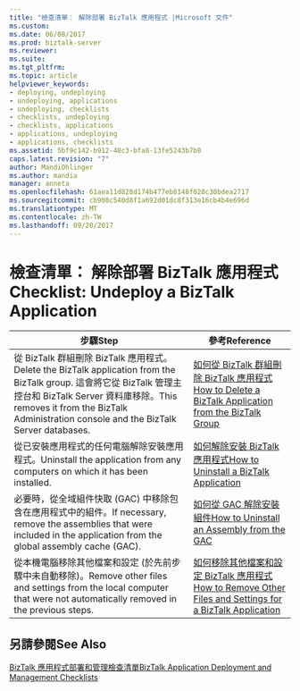 ```yaml
---
title: "檢查清單： 解除部署 BizTalk 應用程式 |Microsoft 文件"
ms.custom: 
ms.date: 06/08/2017
ms.prod: biztalk-server
ms.reviewer: 
ms.suite: 
ms.tgt_pltfrm: 
ms.topic: article
helpviewer_keywords:
- deploying, undeploying
- undeploying, applications
- undeploying, checklists
- checklists, undeploying
- checklists, applications
- applications, undeploying
- applications, checklists
ms.assetid: 5bf9c142-b912-48c3-bfa8-13fe5243b7b8
caps.latest.revision: "7"
author: MandiOhlinger
ms.author: mandia
manager: anneta
ms.openlocfilehash: 61aea11d828d174b477eb8148f028c30bdea2717
ms.sourcegitcommit: cb908c540d8f1a692d01dc8f313e16cb4b4e696d
ms.translationtype: MT
ms.contentlocale: zh-TW
ms.lasthandoff: 09/20/2017
---
```

# <a name="checklist-undeploy-a-biztalk-application"></a><span data-ttu-id="4294b-102">檢查清單： 解除部署 BizTalk 應用程式</span><span class="sxs-lookup"><span data-stu-id="4294b-102">Checklist: Undeploy a BizTalk Application</span></span>
|<span data-ttu-id="4294b-103">步驟</span><span class="sxs-lookup"><span data-stu-id="4294b-103">Step</span></span>|<span data-ttu-id="4294b-104">參考</span><span class="sxs-lookup"><span data-stu-id="4294b-104">Reference</span></span>|  
|----------|---------------|  
|<span data-ttu-id="4294b-105">從 BizTalk 群組刪除 BizTalk 應用程式。</span><span class="sxs-lookup"><span data-stu-id="4294b-105">Delete the BizTalk application from the BizTalk group.</span></span> <span data-ttu-id="4294b-106">這會將它從 BizTalk 管理主控台和 BizTalk Server 資料庫移除。</span><span class="sxs-lookup"><span data-stu-id="4294b-106">This removes it from the BizTalk Administration console and the BizTalk Server databases.</span></span>|[<span data-ttu-id="4294b-107">如何從 BizTalk 群組刪除 BizTalk 應用程式</span><span class="sxs-lookup"><span data-stu-id="4294b-107">How to Delete a BizTalk Application from the BizTalk Group</span></span>](../core/how-to-delete-a-biztalk-application-from-the-biztalk-group.md)|  
|<span data-ttu-id="4294b-108">從已安裝應用程式的任何電腦解除安裝應用程式。</span><span class="sxs-lookup"><span data-stu-id="4294b-108">Uninstall the application from any computers on which it has been installed.</span></span>|[<span data-ttu-id="4294b-109">如何解除安裝 BizTalk 應用程式</span><span class="sxs-lookup"><span data-stu-id="4294b-109">How to Uninstall a BizTalk Application</span></span>](../core/how-to-uninstall-a-biztalk-application.md)|  
|<span data-ttu-id="4294b-110">必要時，從全域組件快取 (GAC) 中移除包含在應用程式中的組件。</span><span class="sxs-lookup"><span data-stu-id="4294b-110">If necessary, remove the assemblies that were included in the application from the global assembly cache (GAC).</span></span>|[<span data-ttu-id="4294b-111">如何從 GAC 解除安裝組件</span><span class="sxs-lookup"><span data-stu-id="4294b-111">How to Uninstall an Assembly from the GAC</span></span>](http://msdn.microsoft.com/library/464706a8-f902-4d05-a724-19169facd2b4)|  
|<span data-ttu-id="4294b-112">從本機電腦移除其他檔案和設定 (於先前步驟中未自動移除)。</span><span class="sxs-lookup"><span data-stu-id="4294b-112">Remove other files and settings from the local computer that were not automatically removed in the previous steps.</span></span>|[<span data-ttu-id="4294b-113">如何移除其他檔案和設定 BizTalk 應用程式</span><span class="sxs-lookup"><span data-stu-id="4294b-113">How to Remove Other Files and Settings for a BizTalk Application</span></span>](../core/how-to-remove-other-files-and-settings-for-a-biztalk-application.md)|  
  
## <a name="see-also"></a><span data-ttu-id="4294b-114">另請參閱</span><span class="sxs-lookup"><span data-stu-id="4294b-114">See Also</span></span>  
 [<span data-ttu-id="4294b-115">BizTalk 應用程式部署和管理檢查清單</span><span class="sxs-lookup"><span data-stu-id="4294b-115">BizTalk Application Deployment and Management Checklists</span></span>](../core/biztalk-application-deployment-and-management-checklists.md)